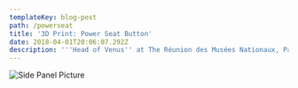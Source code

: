 ```yaml
---
templateKey: blog-post
path: /powerseat
title: '3D Print: Power Seat Button'
date: 2018-04-01T20:06:07.292Z
description: '''Head of Venus'' at The Réunion des Musées Nationaux, Paris'
---
```

![Side Panel Picture](https://i.imgur.com/32WZQ2g.jpg?1)
